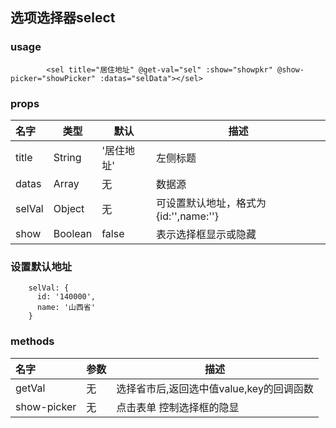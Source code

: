 ## 选项选择器select

### usage

```
        <sel title="居住地址" @get-val="sel" :show="showpkr" @show-picker="showPicker" :datas="selData"></sel>
```


### props
| 名字 | 类型 | 默认 | 描述
|:-|-|-|-|
|title |String | '居住地址' |左侧标题
|datas| Array |无| 数据源
|selVal |Object | 无 | 可设置默认地址，格式为{id:'',name:''} 
|show |Boolean | false | 表示选择框显示或隐藏


### 设置默认地址
```data中初始化location
    selVal: {
      id: '140000',
      name: '山西省'
    }
```

### methods
|名字 |参数 |描述
|:-|-|-|
|getVal | 无 | 选择省市后,返回选中值value,key的回调函数
|show-picker | 无 | 点击表单 控制选择框的隐显
